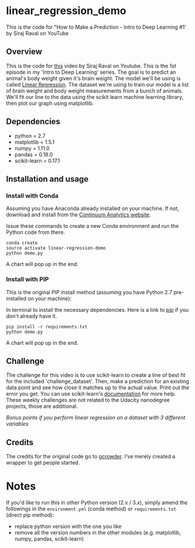 # linear_regression_demo

This is the code for "How to Make a Prediction - Intro to Deep Learning #1' by Siraj Raval on YouTube

## Overview

This is the code for [this](https://youtu.be/vOppzHpvTiQ) video by Siraj Raval on Youtube. This is the 1st episode in my 'Intro to Deep Learning' series. The goal is to predict an animal's body weight given it's brain weight. The model we'll be using is called [Linear Regression](http://www.statisticssolutions.com/what-is-linear-regression/). The dataset we're using to train our model is a list of brain weight and body weight measurements from a bunch of animals. We'll fit our line to the data using the scikit learn machine learning library, then plot our graph using matplotlib.

## Dependencies

- python = 2.7
- matplotlib = 1.5.1
- numpy = 1.11.0
- pandas = 0.18.0
- scikit-learn = 0.17.1

## Installation and usage

### Install with Conda

Assuming you have Anaconda already installed on your machine. If not, download and install from the [Continuum Analytics website](https://www.continuum.io/downloads).

Issue these commands to create a new Conda environment and run the Python code from there.

```
conda create
source activate linear-regression-demo
python demo.py
```

A chart will pop up in the end.

### Install with PIP

This is the original PIP install method (assuming you have Python 2.7 pre-installed on your machine):

In terminal to install the necessary dependencies. Here is a link to [pip](https://pip.pypa.io/en/stable/installing/) if you don't already have it.

```
pip install -r requirements.txt
python demo.py
```

A chart will pop up in the end.

## Challenge

The challenge for this video is to use scikit-learn to create a line of best fit for the included 'challenge_dataset'. Then, make a prediction for an existing data point and see how close it matches up to the actual value. Print out the error you get. You can use scikit-learn's [documentation](http://scikit-learn.org/stable/documentation.html) for more help. These weekly challenges are not related to the Udacity nanodegree projects, those are additional.

*Bonus points if you perform linear regression on a dataset with 3 different variables*

## Credits

The credits for the original code go to [gcrowder](https://github.com/gcrowder). I've merely created a wrapper to get people started.

# Notes

If you'd like to run this in other Python version (2.x / 3.x), simply amend the followings in the `environment.yml` (conda method) or `requirements.txt` (direct pip method):
- replace python version with the one you like
- remove all the version numbers in the other modules (e.g. matplotlib, numpy, pandas, scikit-learn)
